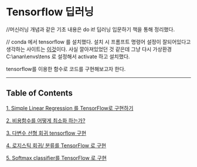 # Tensorflow 딥러닝

//머신러닝 개념과 같은 기초 내용은 do it! 딥러닝 입문하기 책을 통해 정리했다.

// conda 에서 tensorflow 를 설치했다. 설치 시 프롬프트 명령어 설정이 잘되어있다고 생각하는 사이트는 [이것](https://zvi975.tistory.com/65)이다. 사실 깔아져있었던  것 같은데 그냥 다시 가상환경 C:\anan\envs\tens 로 설정해서 activate 하고 설치했다.

tensorflow를 이용한 함수로 코드를 구현해보고자 한다.

---
Table of Contents
---

[1. Simple Linear Regression 를 TensorFlow로 구현하기](https://github.com/bbx8216/Deep-Learning-Study/blob/main/Tensorflow%20DeepLearning/Tensorflow%20%EB%94%A5%EB%9F%AC%EB%8B%9D/1%20Simple%20Linear%20Regression%20%EB%A5%BC%20TensorFlow%EB%A1%9C%20%EA%B5%AC%ED%98%84%ED%95%98%EA%B8%B0.md)   

[2. 비용함수를 어떻게 최소화 하는가?](https://github.com/bbx8216/Deep-Learning-Study/blob/main/Tensorflow%20DeepLearning/Tensorflow%20%EB%94%A5%EB%9F%AC%EB%8B%9D/2%20%EB%B9%84%EC%9A%A9%ED%95%A8%EC%88%98%EB%A5%BC%20%EC%96%B4%EB%96%BB%EA%B2%8C%20%EC%B5%9C%EC%86%8C%ED%99%94%20%ED%95%98%EB%8A%94%EA%B0%80.md)    

[3. 다변수 선형 회귀 tensorflow 구현](https://github.com/bbx8216/Deep-Learning-Study/blob/main/Tensorflow%20DeepLearning/Tensorflow%20%EB%94%A5%EB%9F%AC%EB%8B%9D/3%20%EB%8B%A4%EB%B3%80%EC%88%98%20%EC%84%A0%ED%98%95%20%ED%9A%8C%EA%B7%80%20tensorflow%20%EA%B5%AC%ED%98%84.md)   

[4. 로지스틱 회귀/ 분류를 TensorFlow 로 구현](https://github.com/bbx8216/Deep-Learning-Study/blob/main/Tensorflow%20DeepLearning/Tensorflow%20%EB%94%A5%EB%9F%AC%EB%8B%9D/4%20%EB%A1%9C%EC%A7%80%EC%8A%A4%ED%8B%B1%20%ED%9A%8C%EA%B7%80%20%EB%B6%84%EB%A5%98%EB%A5%BC%20TensorFlow%20%EB%A1%9C%20%EA%B5%AC%ED%98%84.md)   

[5. Softmax classifier를 TensorFlow 로 구현](https://github.com/bbx8216/Deep-Learning-Study/blob/main/Tensorflow%20DeepLearning/Tensorflow%20%EB%94%A5%EB%9F%AC%EB%8B%9D/5%20Softmax%20classifier%EB%A5%BC%20TensorFlow%20%EB%A1%9C%20%EA%B5%AC%ED%98%84.md)   
